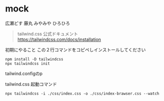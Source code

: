 # mock
広瀬どす
藤丸
みやみや
ひろひろ


> tailwind.css 公式ドキュメント
https://tailwindcss.com/docs/installation

初期にやること
この２行コマンドをコピペしインストールしてください
```
npm install -D tailwindcss
npx tailwindcss init
```

tailwind.configのp

tailwind.css  起動コマンド
```
npx tailwindcss -i ./css/index.css -o ./css/index-brawser.css --watch
```